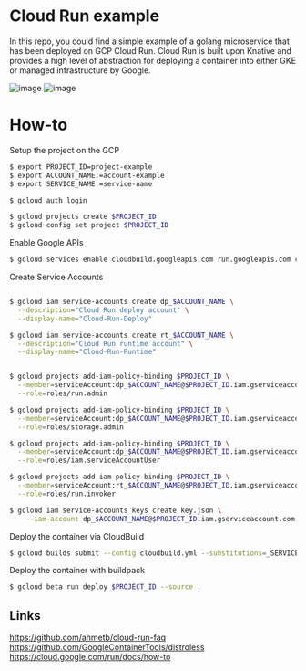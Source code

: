 # Cloud Run example
In this repo, you could find a simple example of a golang microservice that has been deployed on GCP Cloud Run. Cloud Run is built upon Knative and provides a high level of abstraction for deploying a container into either GKE or managed infrastructure by Google.

![image](https://user-images.githubusercontent.com/12199867/106071077-ee8ed180-6105-11eb-885e-93d08d2c88f5.png)
![image](https://user-images.githubusercontent.com/12199867/106071094-f9e1fd00-6105-11eb-87e0-aa21253a56e1.png)


# How-to
Setup the project on the GCP
```bash
$ export PROJECT_ID=project-example
$ export ACCOUNT_NAME:=account-example
$ export SERVICE_NAME:=service-name

$ gcloud auth login

$ gcloud projects create $PROJECT_ID
$ gcloud config set project $PROJECT_ID
```

Enable Google APIs
```bash
$ gcloud services enable cloudbuild.googleapis.com run.googleapis.com containerregistry.googleapis.com
```

Create Service Accounts
```bash

$ gcloud iam service-accounts create dp_$ACCOUNT_NAME \
  --description="Cloud Run deploy account" \
  --display-name="Cloud-Run-Deploy"

$ gcloud iam service-accounts create rt_$ACCOUNT_NAME \
  --description="Cloud Run runtime account" \
  --display-name="Cloud-Run-Runtime"


$ gcloud projects add-iam-policy-binding $PROJECT_ID \
  --member=serviceAccount:dp_$ACCOUNT_NAME@$PROJECT_ID.iam.gserviceaccount.com \
  --role=roles/run.admin

$ gcloud projects add-iam-policy-binding $PROJECT_ID \
  --member=serviceAccount:dp_$ACCOUNT_NAME@$PROJECT_ID.iam.gserviceaccount.com \
  --role=roles/storage.admin

$ gcloud projects add-iam-policy-binding $PROJECT_ID \
  --member=serviceAccount:dp_$ACCOUNT_NAME@$PROJECT_ID.iam.gserviceaccount.com \
  --role=roles/iam.serviceAccountUser

$ gcloud projects add-iam-policy-binding $PROJECT_ID \
  --member=serviceAccount:rt_$ACCOUNT_NAME@$PROJECT_ID.iam.gserviceaccount.com \
  --role=roles/run.invoker

$ gcloud iam service-accounts keys create key.json \
    --iam-account dp_$ACCOUNT_NAME@$PROJECT_ID.iam.gserviceaccount.com
```

Deploy the container via CloudBuild
```bash
$ gcloud builds submit --config cloudbuild.yml --substitutions=_SERVICE_NAME=$SERVICE_NAME,_ACCOUNT_NAME=rt_$ACCOUNT_NAME
```

Deploy the container with buildpack
```bash
$ gcloud beta run deploy $PROJECT_ID --source .
```

## Links
https://github.com/ahmetb/cloud-run-faq
https://github.com/GoogleContainerTools/distroless
https://cloud.google.com/run/docs/how-to